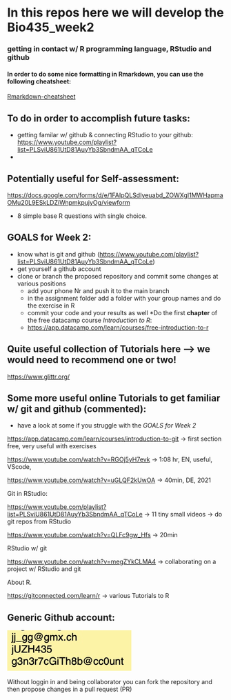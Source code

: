 # In this repos here we will develop the Bio435_week2
### getting in contact w/ R programming language, RStudio and github

#### In order to do some nice formatting in Rmarkdown, you can use the following cheatsheet:
[Rmarkdown-cheatsheet](https://www.rstudio.com/wp-content/uploads/2015/02/rmarkdown-cheatsheet.pdf)

## To do in order to accomplish future tasks:
* getting familar w/ github & connecting RStudio to your github: https://www.youtube.com/playlist?list=PLSviU861UtD81AuyYb3SbndmAA_qTCoLe
* 


## Potentially useful for Self-assessment:
https://docs.google.com/forms/d/e/1FAIpQLSdIyeuabd_ZOWXgI1MWHapmaOMu20L9ESkLDZiWnpmkpujyOg/viewform
* 8 simple base R questions with single choice. 

## GOALS for Week 2:
* know what is git and github (https://www.youtube.com/playlist?list=PLSviU861UtD81AuyYb3SbndmAA_qTCoLe)
* get yourself a github account
* clone or branch the proposed repository and commit some changes at various positions
  + add your phone Nr and push it to the main branch
  + in the assignment folder add a folder with your group names and do the exercise in R
  + commit your code and your results as well 
*Do the first __chapter__ of the free datacamp course *Introduction to R*:
  + https://app.datacamp.com/learn/courses/free-introduction-to-r

## Quite useful collection of Tutorials here --> we would need to recommend one or two!
https://www.glittr.org/



## Some more useful online Tutorials to get familiar w/ git and github (commented):
 + have a look at some if you struggle with the *GOALS for Week 2*

https://app.datacamp.com/learn/courses/introduction-to-git
-> first section free, very useful with exercises

https://www.youtube.com/watch?v=RGOj5yH7evk
-> 1:08 hr, EN, useful, VScode, 

https://www.youtube.com/watch?v=uGLQF2kUwOA
-> 40min, DE, 2021

Git in RStudio:

https://www.youtube.com/playlist?list=PLSviU861UtD81AuyYb3SbndmAA_qTCoLe
-> 11 tiny small videos
-> do git repos from RStudio

https://www.youtube.com/watch?v=QLFc9gw_Hfs
-> 20min



RStudio w/ git

https://www.youtube.com/watch?v=megZYkCLMA4
-> collaborating on a project w/ RStudio and git

About R.

https://gitconnected.com/learn/r
-> various Tutorials to R


## Generic Github account:
![Here some useful info to write here](fun/img/sml.jpg?raw=true "GH generic")


Without loggin in and being collaborator you can fork the repository and then propose changes in a pull request (PR)









